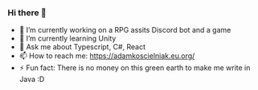 ### Hi there 👋

- 🔭 I’m currently working on a RPG assits Discord bot and a game
- 🌱 I’m currently learning Unity
- 💬 Ask me about Typescript, C#, React
- 📫 How to reach me: https://adamkoscielniak.eu.org/
- ⚡ Fun fact: There is no money on this green earth to make me write in Java :D 

